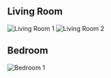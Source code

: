 ## Living Room 
![Living Room 1](https://lominsky.github.io/Apartment/lr1.gif)
![Living Room 2](https://lominsky.github.io/Apartment/lr2.gif)

## Bedroom
![Bedroom 1](https://lominsky.github.io/Apartment/br1.gif)
